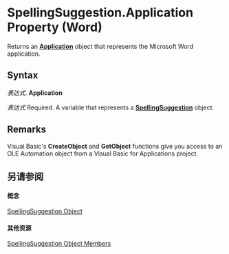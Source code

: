 
# SpellingSuggestion.Application Property (Word)

Returns an  **[Application](d1cf6f8f-4e88-bf01-93b4-90a83f79cb44.md)** object that represents the Microsoft Word application.


## Syntax

 _表达式_. **Application**

 _表达式_ Required. A variable that represents a **[SpellingSuggestion](39598da5-8c76-41f3-dcb6-1e1162b30f28.md)** object.


## Remarks

Visual Basic's  **CreateObject** and **GetObject** functions give you access to an OLE Automation object from a Visual Basic for Applications project.


## 另请参阅


#### 概念


[SpellingSuggestion Object](39598da5-8c76-41f3-dcb6-1e1162b30f28.md)
#### 其他资源


[SpellingSuggestion Object Members](http://msdn.microsoft.com/library/2dbcf5be-cf35-7878-5985-8212259a0408%28Office.15%29.aspx)